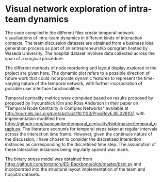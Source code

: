 # Visual network exploration of intra-team dynamics

 The code compiled in the different files create temporal network visualisations of intra-team dynamics in different kinds of interaction contexts. The team discussion datasets are obtained from a business idea generation process as part of an entrepreneurship oprogram hosted by Waseda University. The hospital dataset involves data collected across the span of a surgical procedure.
 
 The different methods of node reordering and layout display explored in the project are given here. The dynamic plot refers to a possible direction of future work that could incorporate dynamic features to represent the time-varying nature of the temporal network, with further incorporation of possible user interface functionalities. 
 
 Temporal centrality metrics were computed based on results proposed by proposed by Hyounshick Kim and Ross Anderson in their paper on "Temporal Node Centrality in Complex Networks" available at http://journals.aps.org/pre/abstract/10.1103/PhysRevE.85.026107, with implementation modified from https://github.com/juancamilog/temporal_centrality/blob/master/temporal_graph.py. The literature accounts for temporal steps taken at regular intervals across the interaction time frame. However, given the continuos nature of the discussion, I have chosen to consider the discretised interaction instances as corresponding to the discretised time step. The assumption of these interaction instances being regularly spaced was made.

The binary stress model was obtained from https://github.com/tomzhch/IES-Backbone/blob/master/bsm.py and incorporated into the structural layout implementation of the team and hospital datasets.

 
